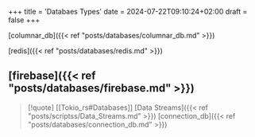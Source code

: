 +++
title = 'Databaes Types'
date = 2024-07-22T09:10:24+02:00
draft = false
+++


[columnar_db]({{< ref "posts/databases/columnar_db.md" >}})

[redis]({{< ref "posts/databases/redis.md" >}})

[firebase]({{< ref "posts/databases/firebase.md" >}})
---

>[!quote] [[Tokio_rs#Databases]] [Data Streams]({{< ref "posts/scriptss/Data_Streams.md" >}}) [connection_db]({{< ref "posts/databases/connection_db.md" >}})
